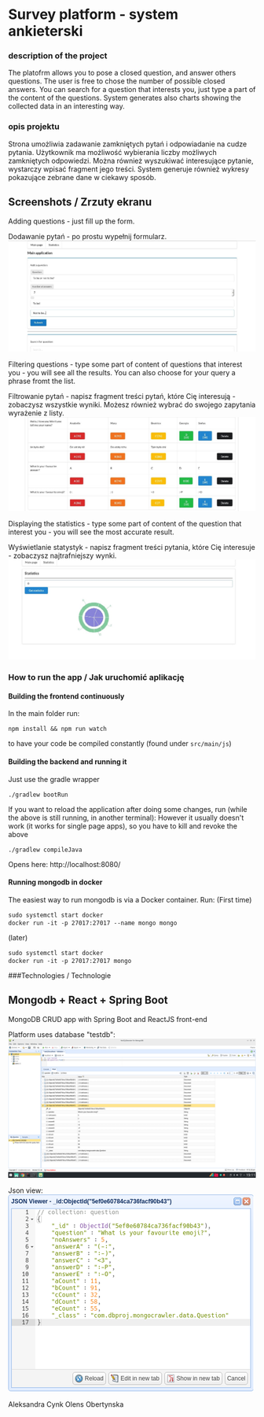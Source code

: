 # Survey platform - system ankieterski
### description of the project

The platofrm allows you to pose a closed question, and answer others questions.
The user is free to chose the number of possible closed answers.
You can search for a question that interests you, just type a part of the content of the questions.
System generates also charts showing the collected data in an interesting way.

### opis projektu
Strona umożliwia zadawanie zamkniętych pytań i odpowiadanie na cudze pytania.
Użytkownik ma możliwość wybierania liczby możliwych zamkniętych odpowiedzi.
Można również wyszukiwać interesujące pytanie, wystarczy wpisać fragment jego treści.
System generuje również wykresy pokazujące zebrane dane w ciekawy sposób.

## Screenshots / Zrzuty ekranu

Adding questions - just fill up the form.

Dodawanie pytań - po prostu wypełnij formularz.
![You can add qouestion](/dodawanie_pytan.jpg)

Filtering questions - type some part of content of questions that interest you - you will see all the results.
You can also choose for your query a phrase fromt the list.

Filtrowanie pytań - napisz fragment treści pytań, które Cię interesują - zobaczysz wszystkie wyniki.
Możesz również wybrać do swojego zapytania wyrażenie z listy.
![You can search for qouestion](/wyszukiwanie_pytan.jpg)

Displaying the statistics -  type some part of content of the question that interest you - you will see 
the most accurate result.

Wyświetlanie statystyk - napisz fragment treści pytania, które Cię interesuje - zobaczysz najtrafniejszy
wynki.
![You can see the statistics](/statystyki.jpg)

### How to run the app / Jak uruchomić aplikację

#### Building the frontend continuously

In the main folder run:

```
npm install && npm run watch
```

to have your code be compiled constantly (found under `src/main/js`)

#### Building the backend and running it
Just use the gradle wrapper
```
./gradlew bootRun
```

If you want to reload the application after doing some changes, run (while the above is still running, in another terminal):
However it usually doesn't work (it works for single page apps), so you have to kill and revoke the above
```
./gradlew compileJava
```
Opens here: http://localhost:8080/

#### Running mongodb in docker

The easiest way to run mongodb is via a Docker container. Run:
(First time)
```
sudo systemctl start docker
docker run -it -p 27017:27017 --name mongo mongo
```

(later)
```
sudo systemctl start docker
docker run -it -p 27017:27017 mongo
```

###Technologies / Technologie

## Mongodb + React + Spring Boot
MongoDB CRUD app with Spring Boot and ReactJS front-end

Platform uses database "testdb":
![Database](/db-01.png)

Json view:
![Database](/db-02.png)

Aleksandra Cynk
Olens Obertynska

